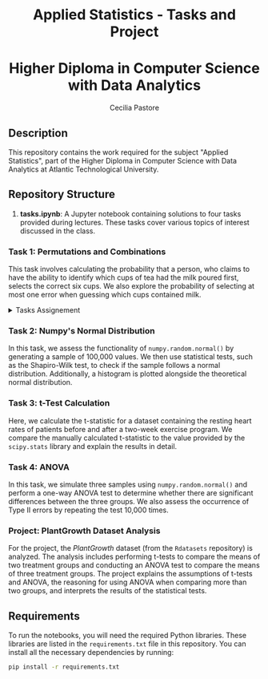 <h1 align="center">Applied Statistics  - Tasks and Project</h1>
<h1 align="center">Higher Diploma in Computer Science with Data Analytics</h1>
   <p align="center">
   Cecilia Pastore 

## Description

This repository contains the work required for the subject "Applied Statistics", part of the Higher Diploma in Computer Science with Data Analytics at Atlantic Technological University.

## Repository Structure

1. **tasks.ipynb**: A Jupyter notebook containing solutions to four tasks provided during lectures. These tasks cover various topics of interest discussed in the class.


### Task 1: Permutations and Combinations

This task involves calculating the probability that a person, who claims to have the ability to identify which cups of tea had the milk poured first, selects the correct six cups. We also explore the probability of selecting at most one error when guessing which cups contained milk. 

<details>
    <summary> Tasks Assignement </summary>
           <p>

</p>
</details>

### Task 2: Numpy's Normal Distribution

In this task, we assess the functionality of `numpy.random.normal()` by generating a sample of 100,000 values. We then use statistical tests, such as the Shapiro-Wilk test, to check if the sample follows a normal distribution. Additionally, a histogram is plotted alongside the theoretical normal distribution.

### Task 3: t-Test Calculation

Here, we calculate the t-statistic for a dataset containing the resting heart rates of patients before and after a two-week exercise program. We compare the manually calculated t-statistic to the value provided by the `scipy.stats` library and explain the results in detail.

### Task 4: ANOVA

In this task, we simulate three samples using `numpy.random.normal()` and perform a one-way ANOVA test to determine whether there are significant differences between the three groups. We also assess the occurrence of Type II errors by repeating the test 10,000 times.

### Project: PlantGrowth Dataset Analysis

For the project, the *PlantGrowth* dataset (from the `Rdatasets` repository) is analyzed. The analysis includes performing t-tests to compare the means of two treatment groups and conducting an ANOVA test to compare the means of three treatment groups. The project explains the assumptions of t-tests and ANOVA, the reasoning for using ANOVA when comparing more than two groups, and interprets the results of the statistical tests.

## Requirements

To run the notebooks, you will need the required Python libraries. These libraries are listed in the `requirements.txt` file in this repository. You can install all the necessary dependencies by running:

```bash
pip install -r requirements.txt
